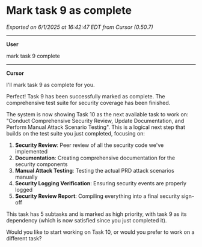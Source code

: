 # Mark task 9 as complete
_Exported on 6/1/2025 at 16:42:47 EDT from Cursor (0.50.7)_

---

**User**

mark task 9 complete

---

**Cursor**

I'll mark task 9 as complete for you.

Perfect! Task 9 has been successfully marked as complete. The comprehensive test suite for security coverage has been finished. 

The system is now showing Task 10 as the next available task to work on: "Conduct Comprehensive Security Review, Update Documentation, and Perform Manual Attack Scenario Testing". This is a logical next step that builds on the test suite you just completed, focusing on:

1. **Security Review**: Peer review of all the security code we've implemented
2. **Documentation**: Creating comprehensive documentation for the security components  
3. **Manual Attack Testing**: Testing the actual PRD attack scenarios manually
4. **Security Logging Verification**: Ensuring security events are properly logged
5. **Security Review Report**: Compiling everything into a final security sign-off

This task has 5 subtasks and is marked as high priority, with task 9 as its dependency (which is now satisfied since you just completed it).

Would you like to start working on Task 10, or would you prefer to work on a different task?

